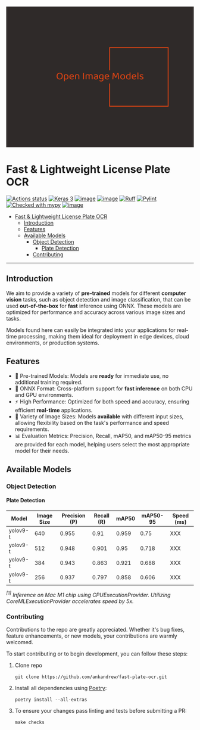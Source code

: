 <p>
  <img src="./assets/open-image-models-logo.png" alt="Open Image Models Logo" width="650"/>
</p>

# Fast & Lightweight License Plate OCR

[![Actions status](https://github.com/ankandrew/fast-plate-ocr/actions/workflows/main.yaml/badge.svg)](https://github.com/ankandrew/fast-plate-ocr/actions)
[![Keras 3](https://img.shields.io/badge/Keras-3-red?logo=keras&logoColor=red&labelColor=white)](https://keras.io/keras_3/)
[![image](https://img.shields.io/pypi/v/fast-plate-ocr.svg)](https://pypi.python.org/pypi/fast-plate-ocr)
[![image](https://img.shields.io/pypi/pyversions/fast-plate-ocr.svg)](https://pypi.python.org/pypi/fast-plate-ocr)
[![Ruff](https://img.shields.io/endpoint?url=https://raw.githubusercontent.com/astral-sh/ruff/main/assets/badge/v2.json)](https://github.com/astral-sh/ruff)
[![Pylint](https://img.shields.io/badge/linting-pylint-yellowgreen)](https://github.com/pylint-dev/pylint)
[![Checked with mypy](http://www.mypy-lang.org/static/mypy_badge.svg)](http://mypy-lang.org/)
[![image](https://img.shields.io/pypi/l/fast-plate-ocr.svg)](https://pypi.python.org/pypi/fast-plate-ocr)

<!-- TOC -->
* [Fast & Lightweight License Plate OCR](#fast--lightweight-license-plate-ocr)
  * [Introduction](#introduction)
  * [Features](#features)
  * [Available Models](#available-models)
    * [Object Detection](#object-detection)
      * [Plate Detection](#plate-detection)
    * [Contributing](#contributing)
<!-- TOC -->

---

## Introduction

We aim to provide a variety of **pre-trained** models for different **computer vision** tasks, such as object detection and
image classification, that can be used **out-of-the-box** for **fast** inference using ONNX. These models are optimized for
performance and accuracy across various image sizes and tasks.

Models found here can easily be integrated into your applications for real-time processing, making them ideal for
deployment in edge devices, cloud environments, or production systems.

## Features

- 🚀 Pre-trained Models: Models are **ready** for immediate use, no additional training required.
- 🔄 ONNX Format: Cross-platform support for **fast inference** on both CPU and GPU environments.
- ⚡ High Performance: Optimized for both speed and accuracy, ensuring efficient **real-time** applications.
- 📏 Variety of Image Sizes: Models **available** with different input sizes, allowing flexibility based on the task's
  performance and speed requirements.
- 📊 Evaluation Metrics: Precision, Recall, mAP50, and mAP50-95 metrics are provided for each model, helping users select
  the most appropriate model for their needs.

## Available Models

### Object Detection

#### Plate Detection

| Model    | Image Size | Precision (P) | Recall (R) | mAP50 | mAP50-95 | Speed (ms) |
|----------|------------|---------------|------------|-------|----------|------------|
| yolov9-t | 640        | 0.955         | 0.91       | 0.959 | 0.75     | XXX        |
| yolov9-t | 512        | 0.948         | 0.901      | 0.95  | 0.718    | XXX        |
| yolov9-t | 384        | 0.943         | 0.863      | 0.921 | 0.688    | XXX        |
| yolov9-t | 256        | 0.937         | 0.797      | 0.858 | 0.606    | XXX        |

_<sup>[1]</sup> Inference on Mac M1 chip using CPUExecutionProvider. Utilizing CoreMLExecutionProvider accelerates speed
by 5x._

### Contributing

Contributions to the repo are greatly appreciated. Whether it's bug fixes, feature enhancements, or new models,
your contributions are warmly welcomed.

To start contributing or to begin development, you can follow these steps:

1. Clone repo
    ```shell
    git clone https://github.com/ankandrew/fast-plate-ocr.git
    ```
2. Install all dependencies using [Poetry](https://python-poetry.org/docs/#installation):
    ```shell
    poetry install --all-extras
    ```
3. To ensure your changes pass linting and tests before submitting a PR:
    ```shell
    make checks
    ```
